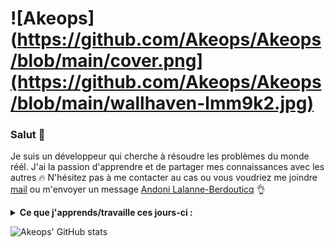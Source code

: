 # ![Akeops](https://github.com/Akeops/Akeops/blob/main/cover.png](https://github.com/Akeops/Akeops/blob/main/wallhaven-lmm9k2.jpg)

### Salut 👋

Je suis un développeur qui cherche à résoudre les problèmes du monde réél. J'ai la passion d'apprendre et de partager mes connaissances avec les autres 🔥
N'hésitez pas à me contacter au cas ou vous voudriez me joindre [mail](mailto:lalanne.andoni1@gmail.com) ou m'envoyer un message [Andoni Lalanne-Berdouticq](https://www.linkedin.com/in/andoni-lalanne-berdouticq-240104179/) 👌

<details>
  <summary><strong>Ce que j'apprends/travaille ces jours-ci :</strong></summary>
    <ul>
      <li>Les bonnes pratiques HTML</li>
      <li>PHP avancé</li>
      <li>CSS avancé</li>
    </ul>
</details>

![Akeops' GitHub stats](https://github-readme-stats.vercel.app/api?username=Akeops&show_icons=true&theme=transparent)


